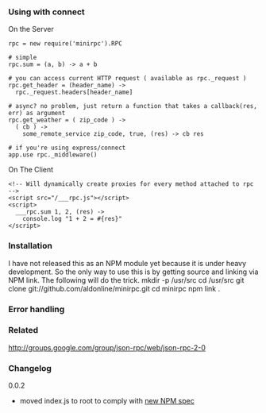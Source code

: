 ### Using with connect

On the Server

    rpc = new require('minirpc').RPC

    # simple
    rpc.sum = (a, b) -> a + b

    # you can access current HTTP request ( available as rpc._request )
    rpc.get_header = (header_name) ->
      rpc._request.headers[header_name]

    # async? no problem, just return a function that takes a callback(res, err) as argument
    rpc.get_weather = ( zip_code ) -> 
      ( cb ) ->
        some_remote_service zip_code, true, (res) -> cb res

    # if you're using express/connect
    app.use rpc._middleware()

On The Client

    <!-- Will dynamically create proxies for every method attached to rpc -->
    <script src="/___rpc.js"></script>
    <script>
      ___rpc.sum 1, 2, (res) ->
        console.log "1 + 2 = #{res}"
    </script>

### Installation

I have not released this as an NPM module yet because it is under heavy development. So the only way to use this is by getting source and linking via NPM link.
The following will do the trick.
    mkdir -p /usr/src
    cd /usr/src
    git clone git://github.com/aldonline/minirpc.git
    cd minirpc
    npm link .

### Error handling



### Related

http://groups.google.com/group/json-rpc/web/json-rpc-2-0


### Changelog

0.0.2
* moved index.js to root to comply with [new NPM spec](http://groups.google.com/group/npm-/msg/10ab9647ad6eaff7) 
